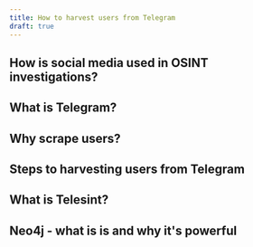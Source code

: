 ```yaml
---
title: How to harvest users from Telegram
draft: true
---
```


## How is social media used in OSINT investigations?


## What is Telegram?


## Why scrape users?


## Steps to harvesting users from Telegram

## What is Telesint?

## Neo4j - what is is and why it's powerful

